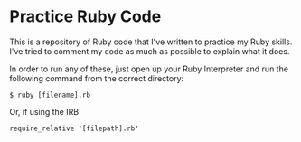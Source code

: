 # Practice Ruby Code

This is a repository of Ruby code that I've written to practice my Ruby skills. I've tried to comment my code as much as possible to explain what it does.

In order to run any of these, just open up your Ruby Interpreter and run the following command from the correct directory:

```
$ ruby [filename].rb
```

Or, if using the IRB

```
require_relative '[filepath].rb'
```
